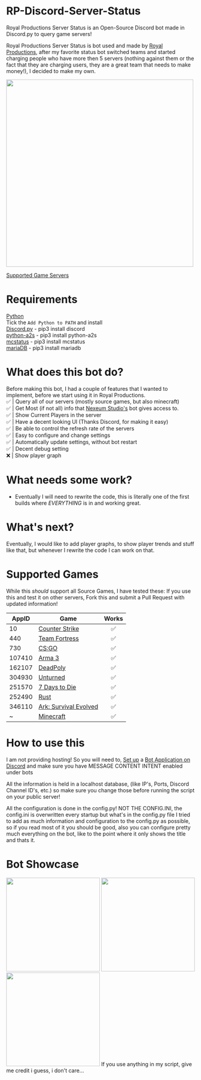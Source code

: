 # RP-Discord-Server-Status
Royal Productions Server Status is an Open-Source Discord bot made in Discord.py to query game servers!

Royal Productions Server Status is bot used and made by <a href="https://discord.gg/royal-productions-360541835371741185">Royal Productions</a>, after my favorite status bot switched teams and started charging people who have more then 5 servers (nothing against them or the fact that they are charging users, they are a great team that needs to make money!), I decided to make my own.

<img src="https://media.discordapp.net/attachments/915868461165592626/1047948820815814666/image.png" style="width: 500px;">

<a href="https://github.com/ihasTaco/RP-Discord-Server-Status#supported-games">Supported Game Servers</a>

# Requirements
<a href="https://www.python.org/downloads/">Python</a><br>
Tick the `Add Python to PATH` and install<br>
<a href="https://discord.com/developers/docs/intro">Discord.py</a> - pip3 install discord<br>
<a href="https://github.com/Yepoleb/python-a2s">python-a2s</a> - pip3 install python-a2s<br>
<a href="https://github.com/py-mine/mcstatus">mcstatus</a> - pip3 install mcstatus<br>
<a href="https://mariadb.com/resources/blog/how-to-connect-python-programs-to-mariadb/">mariaDB</a> - pip3 install mariadb

# What does this bot do?
Before making this bot, I had a couple of features that I wanted to implement, before we start using it in Royal Productions.<br>
:white_check_mark: | Query all of our servers (mostly source games, but also minecraft)<br>
:white_check_mark: | Get Most (if not all) info that <a href="https://discord.gg/VQvWHQcGqY" title="Check out their discord as their bot is actually pretty good, and it has a Panel to configure servers!">Nexeum Studio's</a> bot gives access to.<br>
:white_check_mark: | Show Current Players in the server<br>
:white_check_mark: | Have a decent looking UI (Thanks Discord, for making it easy)<br>
:white_check_mark: | Be able to control the refresh rate of the servers<br>
:white_check_mark: | Easy to configure and change settings<br>
:white_check_mark: | Automatically update settings, without bot restart<br>
:white_check_mark: | Decent debug setting<br>
:x: | Show player graph<br>

# What needs some work?
- Eventually I will need to rewrite the code, this is literally one of the first builds where *EVERYTHING* is in and working great.

# What's next?
Eventually, I would like to add player graphs, to show player trends and stuff like that, but whenever I rewrite the code I can work on that.

# Supported Games

While this *should* support all Source Games, I have tested these:
If you use this and test it on other servers, Fork this and submit a Pull Request with updated information!

AppID | Game | Works 
----- | ---- | :---: 
10 | [Counter Strike](http://store.steampowered.com/app/10/) | :white_check_mark: |
440 | [Team Fortress](http://store.steampowered.com/app/440/) | :white_check_mark: |
730 | [CS:GO](http://store.steampowered.com/app/730/) | :white_check_mark: |
107410 | [Arma 3](http://store.steampowered.com/app/107410/) | :white_check_mark: |
162107 | [DeadPoly](https://store.steampowered.com/app/1621070/) | :white_check_mark: |
304930 | [Unturned](https://store.steampowered.com/app/304930/) | :white_check_mark: |
251570 | [7 Days to Die](http://store.steampowered.com/app/251570) | :white_check_mark: |
252490 | [Rust](http://store.steampowered.com/app/252490/) | :white_check_mark: |
346110 | [Ark: Survival Evolved](http://store.steampowered.com/app/252490/) | :white_check_mark: |
~ | [Minecraft](http://www.minecraft.net/) | :white_check_mark: |


# How to use this
I am not providing hosting! So you will need to, <a href="https://discordpy.readthedocs.io/en/stable/discord.html">Set up</a> a <a href="https://discord.com/developers/applications">Bot Application on Discord</a> and make sure you have MESSAGE CONTENT INTENT enabled under bots

All the information is held in a localhost database, (like IP's, Ports, Discord Channel ID's, etc.) so make sure you change those before running the script on your public server!

All the configuration is done in the config.py! NOT THE CONFIG.INI, the config.ini is overwritten every startup but what's in the config.py file
I tried to add as much information and configuration to the config.py as possible, so if you read most of it you should be good, also you can configure pretty much everything on the bot, like to the point where it only shows the title and thats it.

# Bot Showcase
<img src="https://media.discordapp.net/attachments/917631521219813417/1048275443230457916/image.png" style="width: 250px">
<img src="https://media.discordapp.net/attachments/917631521219813417/1048275557630083242/image.png" style="width: 250px">
<img src="https://media.discordapp.net/attachments/917631521219813417/1048275684113526804/image.png" style="width: 250px">
If you use anything in my script, give me credit i guess, i don't care...
